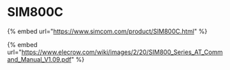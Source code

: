 # SIM800C

{% embed url="https://www.simcom.com/product/SIM800C.html" %}

{% embed url="https://www.elecrow.com/wiki/images/2/20/SIM800_Series_AT_Command_Manual_V1.09.pdf" %}
